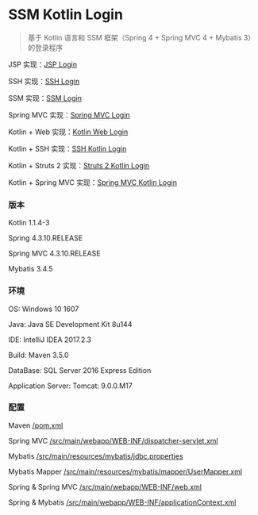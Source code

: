 # SSM Kotlin Login
> 基于 Kotlin 语言和 SSM 框架（Spring 4 + Spring MVC 4 + Mybatis 3）的登录程序

JSP 实现：[JSP Login](https://github.com/superchijinpeng/jsp_login)

SSH 实现：[SSH Login](https://github.com/superchijinpeng/ssh_login)

SSM 实现：[SSM Login](https://github.com/superchijinpeng/ssm_login)

Spring MVC 实现：[Spring MVC Login](https://github.com/superchijinpeng/spring_mvc_login)

Kotlin + Web 实现：[Kotlin Web Login](https://github.com/superchijinpeng/kotlin_web_login)

Kotlin + SSH 实现：[SSH Kotlin Login](https://github.com/superchijinpeng/ssh_kotlin_login)

Kotlin + Struts 2 实现：[Struts 2 Kotlin Login](https://github.com/superchijinpeng/struts2_kotlin_login)

Kotlin + Spring MVC 实现：[Spring MVC Kotlin Login](https://github.com/superchijinpeng/spring_mvc_kotlin_login)
### 版本
Kotlin 1.1.4-3

Spring 4.3.10.RELEASE

Spring MVC 4.3.10.RELEASE

Mybatis 3.4.5
### 环境
OS: Windows 10 1607

Java: Java SE Development Kit 8u144

IDE: IntelliJ IDEA 2017.2.3

Build: Maven 3.5.0

DataBase: SQL Server 2016 Express Edition

Application Server: Tomcat: 9.0.0.M17
### 配置
Maven [/pom.xml](https://github.com/superchijinpeng/ssm_kotlin_login/blob/master/pom.xml)

Spring MVC [/src/main/webapp/WEB-INF/dispatcher-servlet.xml](https://github.com/superchijinpeng/ssm_kotlin_login/blob/master/src/main/webapp/WEB-INF/dispatcher-servlet.xml)

Mybatis [/src/main/resources/mybatis/jdbc.properties](https://github.com/superchijinpeng/ssm_kotlin_login/blob/master/src/main/resources/mybatis/jdbc.properties)

Mybatis Mapper [/src/main/resources/mybatis/mapper/UserMapper.xml](https://github.com/superchijinpeng/ssm_kotlin_login/blob/master/src/main/resources/mybatis/mapper/UserMapper.xml)

Spring & Spring MVC [/src/main/webapp/WEB-INF/web.xml](https://github.com/superchijinpeng/ssm_kotlin_login/blob/master/src/main/webapp/WEB-INF/web.xml)

Spring & Mybatis [/src/main/webapp/WEB-INF/applicationContext.xml](https://github.com/superchijinpeng/ssm_kotlin_login/blob/master/src/main/webapp/WEB-INF/applicationContext.xml)
